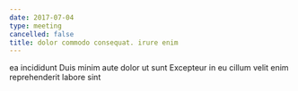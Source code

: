 ```yaml
---
date: 2017-07-04
type: meeting
cancelled: false
title: dolor commodo consequat. irure enim
---
```

ea incididunt Duis minim aute dolor ut sunt Excepteur in eu cillum velit enim reprehenderit labore sint